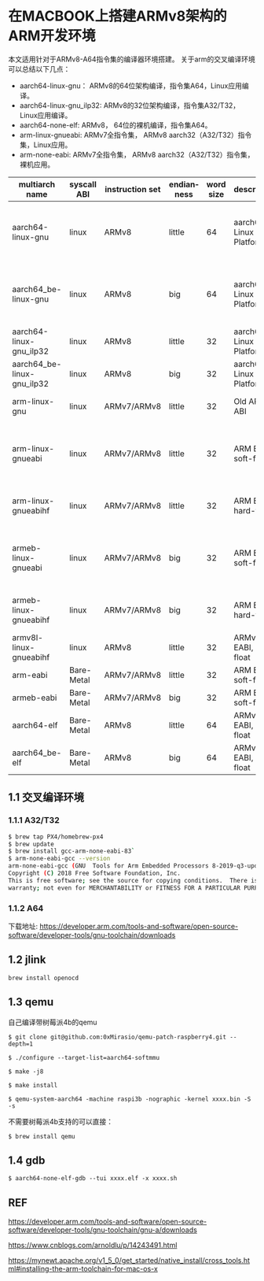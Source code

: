 # 在MACBOOK上搭建ARMv8架构的ARM开发环境

本文适用针对于ARMv8-A64指令集的编译器环境搭建。 关于arm的交叉编译环境可以总结以下几点：

* aarch64-linux-gnu： ARMv8的64位架构编译，指令集A64，Linux应用编译。
* aarch64-linux-gnu_ilp32: ARMv8的32位架构编译，指令集A32/T32，Linux应用编译。
* aarch64-none-elf: ARMv8， 64位的裸机编译，指令集A64。
* arm-linux-gnueabi: ARMv7全指令集， ARMv8 aarch32（A32/T32）指令集，Linux应用。
* arm-none-eabi: ARMv7全指令集， ARMv8 aarch32（A32/T32）指令集，裸机应用。

| multiarch name             | syscall ABI | instruction set | endian­ness | word size | description            | spec documents                                               |
| -------------------------- | ----------- | --------------- | ----------- | --------- | ---------------------- | ------------------------------------------------------------ |
| aarch64-linux-gnu          | linux       | ARMv8           | little      | 64        | aarch64 Linux Platform | AAPCS64 (ARM IHI 005A)[1](https://wiki.debian.org/Multiarch/Tuples#fnref-c7e3f48bab06503cfad11314b1aea053fd6f075f) ELF for the ARM 64-bit Architecture[2](https://wiki.debian.org/Multiarch/Tuples#fnref-8063f3fadbf6d71cb0805d7124d5606eda4f3ce0) |
| aarch64_be-linux-gnu       | linux       | ARMv8           | big         | 64        | aarch64 Linux Platform | AAPCS64 (ARM IHI 005A)[1](https://wiki.debian.org/Multiarch/Tuples#fnref-c7e3f48bab06503cfad11314b1aea053fd6f075f) ELF for the ARM 64-bit Architecture[2](https://wiki.debian.org/Multiarch/Tuples#fnref-8063f3fadbf6d71cb0805d7124d5606eda4f3ce0) |
| aarch64-linux-gnu_ilp32    | linux       | ARMv8           | little      | 32        | aarch64 Linux Platform |                                                              |
| aarch64_be-linux-gnu_ilp32 | linux       | ARMv8           | big         | 32        | aarch64 Linux Platform |                                                              |
| arm-linux-gnu              | linux       | ARMv7/ARMv8     | little      | 32        | Old ARM ABI            | APCS (ARM DUI 0041 chapter 9)[4](https://wiki.debian.org/Multiarch/Tuples#fnref-f460c72c3b0aef74f365b695986ecda40eaf37ec) |
| arm-linux-gnueabi          | linux       | ARMv7/ARMv8     | little      | 32        | ARM EABI, soft-float   | AAPCS (ARM IHI 0042D)[5](https://wiki.debian.org/Multiarch/Tuples#fnref-1afc7a5c6e3b1f4f78fe36071dd1eebc87925aed) ARM GNU/Linux ABI Supplement[6](https://wiki.debian.org/Multiarch/Tuples#fnref-cd2c0ea0679f5d05c6d3f9ffd9cc6ef49f7ea0a2) |
| arm-linux-gnueabihf        | linux       | ARMv7/ARMv8     | little      | 32        | ARM EABI, hard-float   | AAPCS (ARM IHI 0042D)[5](https://wiki.debian.org/Multiarch/Tuples#fnref-1afc7a5c6e3b1f4f78fe36071dd1eebc87925aed) and XXXXX (TBD) |
| armeb-linux-gnueabi        | linux       | ARMv7/ARMv8     | big         | 32        | ARM EABI, soft-float   | AAPCS (ARM IHI 0042D)[5](https://wiki.debian.org/Multiarch/Tuples#fnref-1afc7a5c6e3b1f4f78fe36071dd1eebc87925aed) ARM GNU/Linux ABI Supplement[6](https://wiki.debian.org/Multiarch/Tuples#fnref-cd2c0ea0679f5d05c6d3f9ffd9cc6ef49f7ea0a2) |
| armeb-linux-gnueabihf      | linux       | ARMv7/ARMv8     | big         | 32        | ARM EABI, hard-float   | AAPCS (ARM IHI 0042D)[5](https://wiki.debian.org/Multiarch/Tuples#fnref-1afc7a5c6e3b1f4f78fe36071dd1eebc87925aed) and XXXXX (TBD) |
| armv8l-linux-gnueabihf     | linux       | ARMv8           | little      | 32        | ARMv8 EABI, hard-float |                                                              |
| arm-eabi                   | Bare-Metal  | ARMv7/ARMv8     | little      | 32        | ARM EABI, soft-float   |                                                              |
| armeb-eabi                 | Bare-Metal  | ARMv7/ARMv8     | big         | 32        | ARM EABI, soft-float   |                                                              |
| aarch64-elf                | Bare-Metal  | ARMv8           | little      | 64        | ARMv8 EABI, hard-float |                                                              |
| aarch64_be-elf             | Bare-Metal  | ARMv8           | big         | 64        | ARMv8 EABI, hard-float |                                                              |

## 1.1 交叉编译环境

### 1.1.1 A32/T32

```bash
$ brew tap PX4/homebrew-px4
$ brew update
$ brew install gcc-arm-none-eabi-83`
$ arm-none-eabi-gcc --version
arm-none-eabi-gcc (GNU  Tools for Arm Embedded Processors 8-2019-q3-update) 8.3.1 20190703 (release) [gcc-8-branch revision 273027]
Copyright (C) 2018 Free Software Foundation, Inc.
This is free software; see the source for copying conditions.  There is NO
warranty; not even for MERCHANTABILITY or FITNESS FOR A PARTICULAR PURPOSE.
```

### 1.1.2 A64

下载地址: https://developer.arm.com/tools-and-software/open-source-software/developer-tools/gnu-toolchain/downloads

## 1.2 jlink

`brew install openocd`

## 1.3 qemu

自己编译带树莓派4b的qemu

`$ git clone git@github.com:0xMirasio/qemu-patch-raspberry4.git --depth=1`

`$ ./configure --target-list=aarch64-softmmu`

`$ make -j8`

`$ make install`

`$ qemu-system-aarch64 -machine raspi3b -nographic -kernel xxxx.bin -S -s`

不需要树莓派4b支持的可以直接：

`$ brew install qemu`

## 1.4 gdb

`$ aarch64-none-elf-gdb --tui xxxx.elf -x xxxx.sh`



## REF

https://developer.arm.com/tools-and-software/open-source-software/developer-tools/gnu-toolchain/gnu-a/downloads

https://www.cnblogs.com/arnoldlu/p/14243491.html

https://mynewt.apache.org/v1_5_0/get_started/native_install/cross_tools.html#installing-the-arm-toolchain-for-mac-os-x